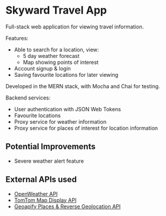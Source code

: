 # Skyward Travel App

Full-stack web application for viewing travel information.

Features:

- Able to search for a location, view:
  - 5 day weather forecast
  - Map showing points of interest
- Account signup & login
- Saving favourite locations for later viewing

Developed in the MERN stack, with Mocha and Chai for testing.

Backend services:

- User authentication with JSON Web Tokens
- Favourite locations
- Proxy service for weather information
- Proxy service for places of interest for location information

## Potential Improvements

- Severe weather alert feature

## External APIs used

- [OpenWeather API](https://openweathermap.org/api)
- [TomTom Map Display API](https://developer.tomtom.com/map-display-api/documentation/product-information/introduction)
- [Geoapify Places & Reverse Geolocation API](https://www.geoapify.com/places-api)